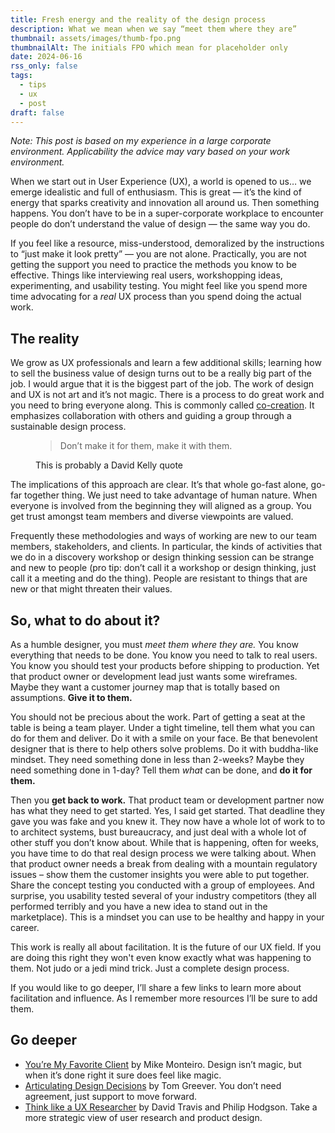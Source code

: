 ```yaml
---
title: Fresh energy and the reality of the design process
description: What we mean when we say “meet them where they are”
thumbnail: assets/images/thumb-fpo.png
thumbnailAlt: The initials FPO which mean for placeholder only
date: 2024-06-16
rss_only: false
tags:
  - tips
  - ux
  - post
draft: false
---
```

<aside>
<em>Note: This post is based on my experience in a large corporate environment. Applicability the advice may vary based on your work environment. </em>
</aside>

When we start out in User Experience (UX), a world is opened to us… we emerge idealistic and full of enthusiasm. This is great &mdash; it’s the kind of energy that sparks creativity and innovation all around us. Then something happens. You don’t have to be in a super-corporate workplace to encounter people do don’t understand the value of design &mdash; the same way you do. 

If you feel like a resource, miss-understood, demoralized by the instructions to “just make it look pretty” &mdash; you are not alone. Practically, you are not getting the support you need to practice the methods you know to be effective. Things like interviewing real users, workshopping ideas, experimenting, and usability testing. You might feel like you spend more time advocating for a *real* UX process than you spend doing the actual work. 

## The reality

We grow as UX professionals and learn a few additional skills; learning how to sell the business value of design turns out to be a really big part of the job. I would argue that it is the biggest part of the job. The work of design and UX is not art and it’s not magic. There is a process to do great work and you need to bring everyone along. This is commonly called [co-creation](https://www.interaction-design.org/literature/topics/co-creation). It emphasizes collaboration with others and guiding a group through a sustainable design process. 

<figure>
<blockquote>Don’t make it for them, make it with them.</blockquote>
<figcaption>This is probably a David Kelly quote</figcaption>
</figure>

The implications of this approach are clear. It’s that whole go-fast alone, go-far together thing. We just need to take advantage of human nature. When everyone is involved from the beginning they will aligned as a group. You get trust amongst team members and diverse viewpoints are valued.

Frequently these methodologies and ways of working are new to our team members, stakeholders, and clients. In particular, the kinds of activities that we do in a discovery workshop or design thinking session can be strange and new to people (pro tip: don’t call it a workshop or design thinking, just call it a meeting and do the thing). People are resistant to things that are new or that might threaten their values.  

## So, what to do about it?

As a humble designer, you must *meet them where they are.* You know everything that needs to be done. You know you need to talk to real users. You know you should test your products before shipping to production. Yet that product owner or development lead just wants some wireframes. Maybe they want a customer journey map that is totally based on assumptions. **Give it to them.**

You should not be precious about the work. Part of getting a seat at the table is being a team player. Under a tight timeline, tell them what you can do for them and deliver. Do it with a smile on your face. Be that benevolent designer that is there to help others solve problems. Do it with buddha-like mindset. They need something done in less than 2-weeks? Maybe they need something done in 1-day? Tell them *what* can be done, and **do it for them.**

Then you **get back to work.** That product team or development partner now has what they need to get started. Yes, I said get started. That deadline they gave you was fake and you knew it. They now have a whole lot of work to to to architect systems, bust bureaucracy, and just deal with a whole lot of other stuff you don’t know about. While that is happening, often for weeks, you have time to do that real design process we were talking about. When that product owner needs a break from dealing with a mountain regulatory issues – show them the customer insights you were able to put together. Share the concept testing you conducted with a group of employees. And surprise, you usability tested several of your industry competitors (they all performed terribly and you have a new idea to stand out in the marketplace). This is a mindset you can use to be healthy and happy in your career.

This work is really all about facilitation. It is the future of our UX field. If you are doing this right they won't even know exactly what was happening to them. Not judo or a jedi mind trick. Just a complete design process. 

If you would like to go deeper, I’ll share a few links to learn more about facilitation and influence. As I remember more resources I’ll be sure to add them.

## Go deeper

- [You’re My Favorite Client](https://abookapart.com/products/youre-my-favorite-client/) by Mike Monteiro. Design isn’t magic, but when it’s done right it sure does feel like magic.
- [Articulating Design Decisions](https://tomgreever.com/articulating-design-decisions-book/) by Tom Greever. You don’t need agreement, just support to move forward.
- [Think like a UX Researcher](https://uxresearchbook.com/) by David Travis and Philip Hodgson. Take a more strategic view of user research and product design.
